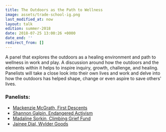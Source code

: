 ```yaml
---
title: The Outdoors as the Path to Wellness
image: assets/trade-school-ig.png
last_modified_at: now
layout: talk
edition: summer-2018
date: 2018-07-25 13:00:26 +0000
date_end: ''
redirect_from: []
---
```

A panel that explores the outdoors as a healing environment and path to wellness in work and play. A discussion around how the outdoors and the elements within it helps to inspire inquiry, growth, challenge, and healing. Panelists will take a close look into their own lives and work and delve into how the outdoors has helped shape, change or even aspire to save others' lives.

### Panelists:

* [Mackenzie McGrath, First Descents](https://www.linkedin.com/in/mackenzie-mcgrath-925b316/)
* [Shannon Galpin, Endangered Activism](https://endangeredactivism.org/the-team-1/)
* [Madaline Sorkin, Climbing Grief Fund](https://www.linkedin.com/in/madaleine-sorkin-5520121a/)
* [Jainee Dial, Wylder Goods](https://www.linkedin.com/in/jaineedial/)